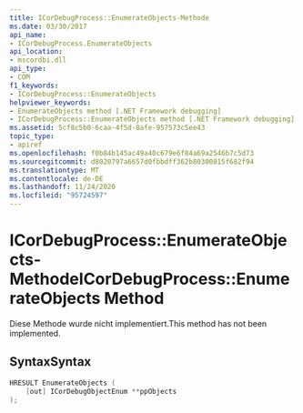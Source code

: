 ```yaml
---
title: ICorDebugProcess::EnumerateObjects-Methode
ms.date: 03/30/2017
api_name:
- ICorDebugProcess.EnumerateObjects
api_location:
- mscordbi.dll
api_type:
- COM
f1_keywords:
- ICorDebugProcess::EnumerateObjects
helpviewer_keywords:
- EnumerateObjects method [.NET Framework debugging]
- ICorDebugProcess::EnumerateObjects method [.NET Framework debugging]
ms.assetid: 5cf8c5b0-6caa-4f5d-8afe-957573c5ee43
topic_type:
- apiref
ms.openlocfilehash: f0b84b145ac49a40c679e6f84a69a2546b7c5d73
ms.sourcegitcommit: d8020797a6657d0fbbdff362b80300815f682f94
ms.translationtype: MT
ms.contentlocale: de-DE
ms.lasthandoff: 11/24/2020
ms.locfileid: "95724597"
---
```

# <a name="icordebugprocessenumerateobjects-method"></a><span data-ttu-id="8acd5-102">ICorDebugProcess::EnumerateObjects-Methode</span><span class="sxs-lookup"><span data-stu-id="8acd5-102">ICorDebugProcess::EnumerateObjects Method</span></span>

<span data-ttu-id="8acd5-103">Diese Methode wurde nicht implementiert.</span><span class="sxs-lookup"><span data-stu-id="8acd5-103">This method has not been implemented.</span></span>  
  
## <a name="syntax"></a><span data-ttu-id="8acd5-104">Syntax</span><span class="sxs-lookup"><span data-stu-id="8acd5-104">Syntax</span></span>  
  
```cpp  
HRESULT EnumerateObjects (  
    [out] ICorDebugObjectEnum **ppObjects  
);  
```
